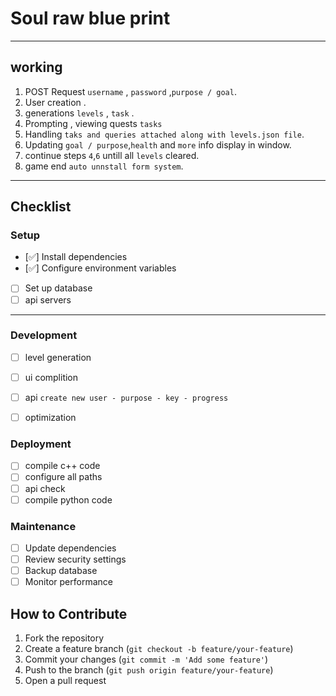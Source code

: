 # Soul raw blue print

---


## working

 1. POST Request `username` , `password` ,`purpose / goal`.
 2. User creation .
 3. generations `levels` , `task`  .
 4. Prompting , viewing quests `tasks`
 5. Handling `taks and queries attached along with levels.json file`.
 6. Updating `goal / purpose`,`health` and `more` info display in window.
 7. continue steps `4`,`6`  untill all `levels` cleared. 
 8. game end `auto unnstall form system`. 

---


## Checklist



### Setup
- [✅] Install dependencies 
- [✅] Configure environment variables 
- [ ] Set up database 
- [ ] api servers

---

### Development
- [ ] level generation
- [ ] ui complition
- [ ] api `create new user - purpose - key - progress`
- [ ] optimization 


### Deployment
- [ ] compile c++ code
- [ ] configure all paths
- [ ] api check
- [ ] compile python code

### Maintenance
- [ ] Update dependencies
- [ ] Review security settings
- [ ] Backup database
- [ ] Monitor performance

## How to Contribute
1. Fork the repository
2. Create a feature branch (`git checkout -b feature/your-feature`)
3. Commit your changes (`git commit -m 'Add some feature'`)
4. Push to the branch (`git push origin feature/your-feature`)
5. Open a pull request 
